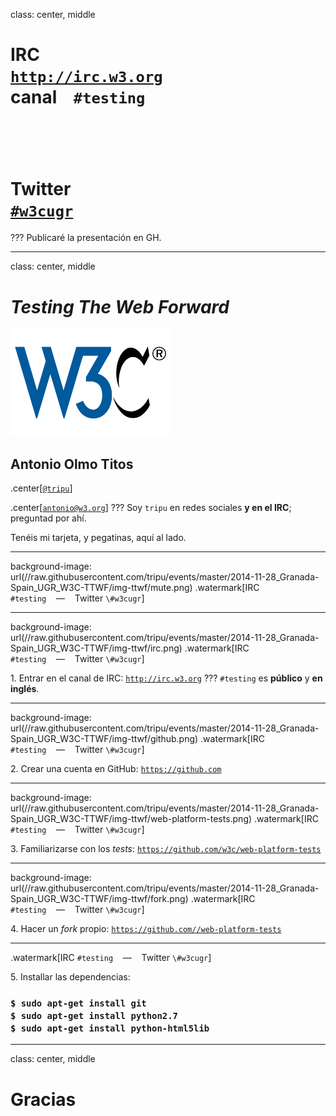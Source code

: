 
<style type="text/css">

  ul, li {
    line-height: 150%;
  }

  li {
    padding-top: 0.5em;
  }

  .remark-slide-container:nth-child(1) .remark-slide-number,
  .remark-slide-container:nth-child(2) .remark-slide-number,
  .remark-slide-container:last-child .remark-slide-number {
    visibility: hidden;
  }

  .remark-slide-content .watermark {
    position: absolute;
    bottom: 12px;
    left: 20px;
    opacity: 0.5;
  }

</style>

class: center, middle

# **IRC** <br /> [`http://irc.w3.org`](http://irc.w3.org) <br /> canal&nbsp;&nbsp;&nbsp;&nbsp;`#testing`
# &nbsp;
# **Twitter** <br /> [`#w3cugr`](https://twitter.com/search?f=realtime&q=%23w3cugr&src=typd)
???
Publicaré la presentación en GH.

---

class: center, middle
# *Testing The Web Forward*
![Logo](//raw.githubusercontent.com/tripu/events/master/2014-11-28_Granada-Spain_UGR_W3C-TTWF/img/w3c-logo.png)
## Antonio Olmo Titos
.center[[`@tripu`](https://twitter.com/tripu)]

.center[[`antonio@w3.org`](mailto:antonio@w3.org)]
???
Soy `tripu` en redes sociales **y en el IRC**; preguntad por ahí.

Tenéis mi tarjeta, y pegatinas, aquí al lado.

---

background-image: url(//raw.githubusercontent.com/tripu/events/master/2014-11-28_Granada-Spain_UGR_W3C-TTWF/img-ttwf/mute.png)
.watermark[IRC `#testing`&nbsp;&nbsp;&nbsp;&nbsp;&mdash;&nbsp;&nbsp;&nbsp;&nbsp;Twitter `\#w3cugr`]

---

background-image: url(//raw.githubusercontent.com/tripu/events/master/2014-11-28_Granada-Spain_UGR_W3C-TTWF/img-ttwf/irc.png)
.watermark[IRC `#testing`&nbsp;&nbsp;&nbsp;&nbsp;&mdash;&nbsp;&nbsp;&nbsp;&nbsp;Twitter `\#w3cugr`]

1\. Entrar en el canal de IRC: [`http://irc.w3.org`](http://irc.w3.org)
???
`#testing` es **público** y **en inglés**.

---

background-image: url(//raw.githubusercontent.com/tripu/events/master/2014-11-28_Granada-Spain_UGR_W3C-TTWF/img-ttwf/github.png)
.watermark[IRC `#testing`&nbsp;&nbsp;&nbsp;&nbsp;&mdash;&nbsp;&nbsp;&nbsp;&nbsp;Twitter `\#w3cugr`]

2\. Crear una cuenta en GitHub: [`https://github.com`](https://github.com)

---

background-image: url(//raw.githubusercontent.com/tripu/events/master/2014-11-28_Granada-Spain_UGR_W3C-TTWF/img-ttwf/web-platform-tests.png)
.watermark[IRC `#testing`&nbsp;&nbsp;&nbsp;&nbsp;&mdash;&nbsp;&nbsp;&nbsp;&nbsp;Twitter `\#w3cugr`]

3\. Familiarizarse con los *tests*: [`https://github.com/w3c/web-platform-tests`](https://github.com/w3c/web-platform-tests)

---

background-image: url(//raw.githubusercontent.com/tripu/events/master/2014-11-28_Granada-Spain_UGR_W3C-TTWF/img-ttwf/fork.png)
.watermark[IRC `#testing`&nbsp;&nbsp;&nbsp;&nbsp;&mdash;&nbsp;&nbsp;&nbsp;&nbsp;Twitter `\#w3cugr`]

4\. Hacer un *fork* propio: [`https://github.com//web-platform-tests`](https://github.com/w3c/web-platform-tests)

---

.watermark[IRC `#testing`&nbsp;&nbsp;&nbsp;&nbsp;&mdash;&nbsp;&nbsp;&nbsp;&nbsp;Twitter `\#w3cugr`]

5\. Installar las dependencias:
### `$ sudo apt-get install git` <br /> `$ sudo apt-get install python2.7` <br /> `$ sudo apt-get install python-html5lib`

---

class: center, middle

# Gracias

